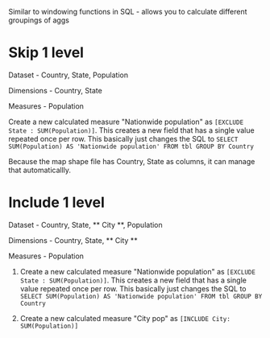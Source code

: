 Similar to windowing functions in SQL - allows you to calculate different groupings of aggs

# Skip 1 level 
Dataset - Country, State, Population

Dimensions - Country, State

Measures - Population

Create a new calculated measure "Nationwide population" as `[EXCLUDE State : SUM(Population)]`. 
This creates a new field that has a single value repeated once per row. This basically just
changes the SQL to `SELECT SUM(Population) AS 'Nationwide population' FROM tbl GROUP BY Country`

Because the map shape file has Country, State as columns, it can manage that automaticallly. 

# Include 1 level 
Dataset - Country, State, ** City **, Population

Dimensions - Country, State, ** City **

Measures - Population

1. Create a new calculated measure "Nationwide population" as `[EXCLUDE State : SUM(Population)]`. 
This creates a new field that has a single value repeated once per row. This basically just
changes the SQL to `SELECT SUM(Population) AS 'Nationwide population' FROM tbl GROUP BY Country`

2. Create a new calculated measure "City pop" as `[INCLUDE City: SUM(Population)]`



